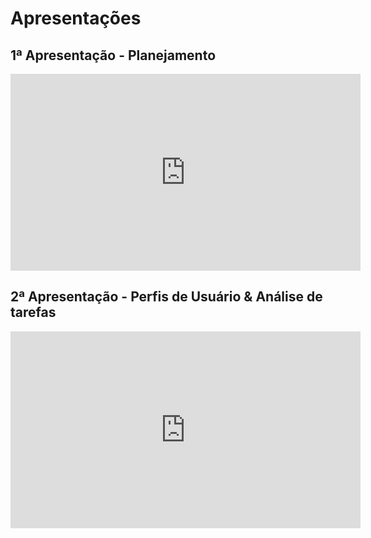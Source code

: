 # Apresentações

## 1ª Apresentação - Planejamento

<iframe width="560" height="315" src="https://www.youtube.com/embed/2Ossub1ceJs" frameborder="0" allow="accelerometer; autoplay; clipboard-write; encrypted-media; gyroscope; picture-in-picture" allowfullscreen></iframe>

## 2ª Apresentação - Perfis de Usuário & Análise de tarefas

<iframe width="560" height="315" src="https://www.youtube.com/embed/26aaL7OcQyo" frameborder="0" allow="accelerometer; autoplay; clipboard-write; encrypted-media; gyroscope; picture-in-picture" allowfullscreen></iframe>

